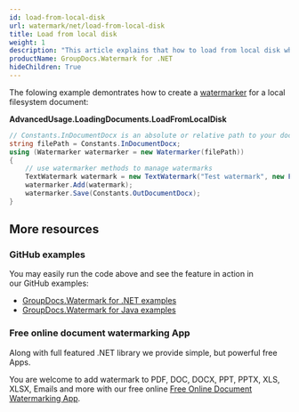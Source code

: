 ```yaml
---
id: load-from-local-disk
url: watermark/net/load-from-local-disk
title: Load from local disk
weight: 1
description: "This article explains that how to load from local disk while using GroupDocs. Watermarks API."
productName: GroupDocs.Watermark for .NET
hideChildren: True
---
```

The folowing example demontrates how to create a [watermarker](https://apireference.groupdocs.com/net/watermark/groupdocs.watermark/watermarker/constructors/4) for a local filesystem document:

**AdvancedUsage.LoadingDocuments.LoadFromLocalDisk**

```csharp
// Constants.InDocumentDocx is an absolute or relative path to your document. Ex: @"C:\Docs\document.docx"
string filePath = Constants.InDocumentDocx;
using (Watermarker watermarker = new Watermarker(filePath))
{
    // use watermarker methods to manage watermarks
    TextWatermark watermark = new TextWatermark("Test watermark", new Font("Arial", 12));
    watermarker.Add(watermark);
    watermarker.Save(Constants.OutDocumentDocx);
}
```

## More resources

### GitHub examples

You may easily run the code above and see the feature in action in our GitHub examples:

* [GroupDocs.Watermark for .NET examples](https://github.com/groupdocs-watermark/GroupDocs.Watermark-for-.NET)
* [GroupDocs.Watermark for Java examples](https://github.com/groupdocs-watermark/GroupDocs.Watermark-for-Java)

### Free online document watermarking App

Along with full featured .NET library we provide simple, but powerful free Apps.

You are welcome to add watermark to PDF, DOC, DOCX, PPT, PPTX, XLS, XLSX, Emails and more with our free online [Free Online Document Watermarking App](https://products.groupdocs.app/watermark).
